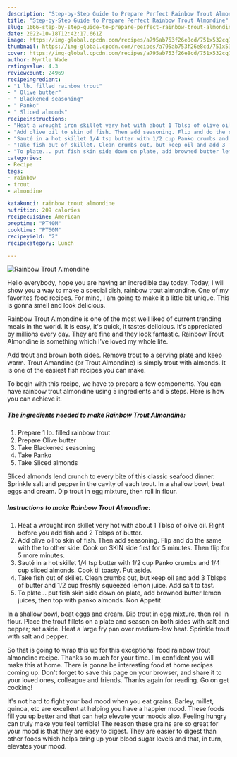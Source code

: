```yaml
---
description: "Step-by-Step Guide to Prepare Perfect Rainbow Trout Almondine"
title: "Step-by-Step Guide to Prepare Perfect Rainbow Trout Almondine"
slug: 1666-step-by-step-guide-to-prepare-perfect-rainbow-trout-almondine
date: 2022-10-18T12:42:17.661Z
image: https://img-global.cpcdn.com/recipes/a795ab753f26e8cd/751x532cq70/rainbow-trout-almondine-recipe-main-photo.jpg
thumbnail: https://img-global.cpcdn.com/recipes/a795ab753f26e8cd/751x532cq70/rainbow-trout-almondine-recipe-main-photo.jpg
cover: https://img-global.cpcdn.com/recipes/a795ab753f26e8cd/751x532cq70/rainbow-trout-almondine-recipe-main-photo.jpg
author: Myrtle Wade
ratingvalue: 4.3
reviewcount: 24969
recipeingredient:
- "1 lb. filled rainbow trout"
- " Olive butter"
- " Blackened seasoning"
- " Panko"
- " Sliced almonds"
recipeinstructions:
- "Heat a wrought iron skillet very hot with about 1 Tblsp of olive oil. Right before you add fish add 2 Tblsps of butter."
- "Add olive oil to skin of fish. Then add seasoning. Flip and do the same with the to other side. Cook on SKIN side first for 5 minutes. Then flip for 5 more minutes."
- "Sauté in a hot skillet 1/4 tsp butter with 1/2 cup Panko crumbs and 1/4 cup sliced almonds. Cook til toasty. Put aside."
- "Take fish out of skillet. Clean crumbs out, but keep oil and add 3 Tblsps of butter and 1/2 cup freshly squeezed lemon juice. Add salt to tast."
- "To plate... put fish skin side down on plate, add browned butter lemon juices, then top with panko almonds. Non Appetit"
categories:
- Recipe
tags:
- rainbow
- trout
- almondine

katakunci: rainbow trout almondine 
nutrition: 209 calories
recipecuisine: American
preptime: "PT40M"
cooktime: "PT60M"
recipeyield: "2"
recipecategory: Lunch

---
```



![Rainbow Trout Almondine](https://img-global.cpcdn.com/recipes/a795ab753f26e8cd/751x532cq70/rainbow-trout-almondine-recipe-main-photo.jpg)

Hello everybody, hope you are having an incredible day today. Today, I will show you a way to make a special dish, rainbow trout almondine. One of my favorites food recipes. For mine, I am going to make it a little bit unique. This is gonna smell and look delicious.

Rainbow Trout Almondine is one of the most well liked of current trending meals in the world. It is easy, it's quick, it tastes delicious. It's appreciated by millions every day. They are fine and they look fantastic. Rainbow Trout Almondine is something which I've loved my whole life.

Add trout and brown both sides. Remove trout to a serving plate and keep warm. Trout Amandine (or Trout Almondine) is simply trout with almonds. It is one of the easiest fish recipes you can make.


To begin with this recipe, we have to prepare a few components. You can have rainbow trout almondine using 5 ingredients and 5 steps. Here is how you can achieve it.

<!--inarticleads1-->

##### The ingredients needed to make Rainbow Trout Almondine:

1. Prepare 1 lb. filled rainbow trout
1. Prepare  Olive butter
1. Take  Blackened seasoning
1. Take  Panko
1. Take  Sliced almonds


Sliced almonds lend crunch to every bite of this classic seafood dinner. Sprinkle salt and pepper in the cavity of each trout. In a shallow bowl, beat eggs and cream. Dip trout in egg mixture, then roll in flour. 

<!--inarticleads2-->

##### Instructions to make Rainbow Trout Almondine:

1. Heat a wrought iron skillet very hot with about 1 Tblsp of olive oil. Right before you add fish add 2 Tblsps of butter.
1. Add olive oil to skin of fish. Then add seasoning. Flip and do the same with the to other side. Cook on SKIN side first for 5 minutes. Then flip for 5 more minutes.
1. Sauté in a hot skillet 1/4 tsp butter with 1/2 cup Panko crumbs and 1/4 cup sliced almonds. Cook til toasty. Put aside.
1. Take fish out of skillet. Clean crumbs out, but keep oil and add 3 Tblsps of butter and 1/2 cup freshly squeezed lemon juice. Add salt to tast.
1. To plate... put fish skin side down on plate, add browned butter lemon juices, then top with panko almonds. Non Appetit


In a shallow bowl, beat eggs and cream. Dip trout in egg mixture, then roll in flour. Place the trout fillets on a plate and season on both sides with salt and pepper; set aside. Heat a large fry pan over medium-low heat. Sprinkle trout with salt and pepper. 

So that is going to wrap this up for this exceptional food rainbow trout almondine recipe. Thanks so much for your time. I'm confident you will make this at home. There is gonna be interesting food at home recipes coming up. Don't forget to save this page on your browser, and share it to your loved ones, colleague and friends. Thanks again for reading. Go on get cooking!

It's not hard to fight your bad mood when you eat grains. Barley, millet, quinoa, etc are excellent at helping you have a happier mood. These foods fill you up better and that can help elevate your moods also. Feeling hungry can truly make you feel terrible! The reason these grains are so great for your mood is that they are easy to digest. They are easier to digest than other foods which helps bring up your blood sugar levels and that, in turn, elevates your mood.
